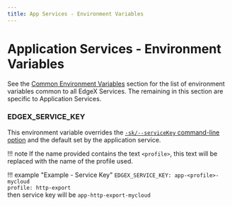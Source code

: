 ```yaml
---
title: App Services - Environment Variables
---
```


# Application Services - Environment Variables

See the [Common Environment Variables](../../configuration/CommonEnvironmentVariables.md) section for the list of environment variables common to all EdgeX Services. The remaining in this section are specific to Application Services.

### EDGEX_SERVICE_KEY

This environment variable overrides the [`-sk/--serviceKey` command-line option](CommandLine.md#service-key) and the default set by the application service.

!!! note
    If the name provided contains the text `<profile>`, this text will be replaced with the name of the profile used.

!!! example "Example - Service Key"
    `EDGEX_SERVICE_KEY: app-<profile>-mycloud`    
    `profile: http-export`    
     then service key will be `app-http-export-mycloud`    
